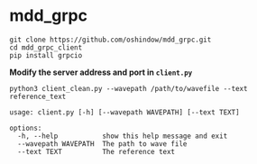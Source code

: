 # mdd_grpc 
``` shell
git clone https://github.com/oshindow/mdd_grpc.git
cd mdd_grpc_client
pip install grpcio
```

**Modify the server address and port in `client.py`**

``` shell
python3 client_clean.py --wavepath /path/to/wavefile --text reference_text

usage: client.py [-h] [--wavepath WAVEPATH] [--text TEXT]

options:
  -h, --help           show this help message and exit
  --wavepath WAVEPATH  The path to wave file
  --text TEXT          The reference text
```
